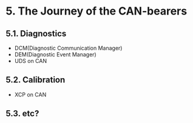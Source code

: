 # 5. The Journey of the CAN-bearers

## 5.1. Diagnostics
- DCM(Diagnostic Communication Manager)
- DEM(Diagnostic Event Manager)
- UDS on CAN


## 5.2. Calibration
- XCP on CAN

## 5.3. etc?